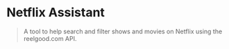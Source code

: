 # Netflix Assistant
> A tool to help search and filter shows and movies on Netflix using the reelgood.com API.
